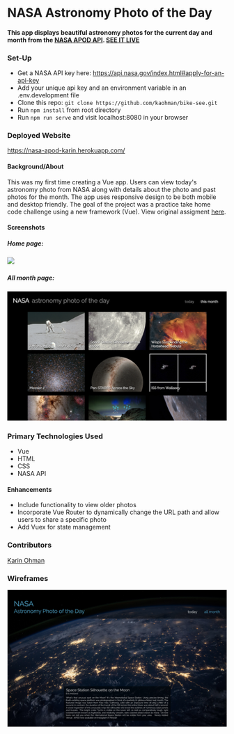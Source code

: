 # NASA Astronomy Photo of the Day
#### This app displays beautiful astronomy photos for the current day and month from the [NASA APOD API](https://api.nasa.gov/api.html#apod). [SEE IT LIVE](https://nasa-apod-ohman.herokuapp.com/)

### Set-Up
- Get a NASA API key here: https://api.nasa.gov/index.html#apply-for-an-api-key
- Add your unique api key and an environment variable in an .env.development file
- Clone this repo: ```git clone https://github.com/kaohman/bike-see.git```
- Run ```npm install``` from root directory
- Run ```npm run serve``` and visit localhost:8080 in your browser

### Deployed Website
https://nasa-apod-karin.herokuapp.com/

#### Background/About
This was my first time creating a Vue app. Users can view today's astronomy photo from NASA along with details about the photo and past photos for the month. The app uses responsive design to be both mobile and desktop friendly. The goal of the project was a practice take home code challenge using a new framework (Vue). View original assigment [here](https://gist.github.com/letakeane/28d852307097695c5d50b15857cb28eb).

#### Screenshots
##### Home page:
<img src='./src/images/nasa-home.png' width='800px'>

##### All month page:
<img src='./src/images/nasa-month.png' width='800px'>

### Primary Technologies Used
- Vue
- HTML
- CSS
- NASA API

#### Enhancements
- Include functionality to view older photos
- Incorporate Vue Router to dynamically change the URL path and allow users to share a specific photo
- Add Vuex for state management

### Contributors
[Karin Ohman](https://github.com/kaohman)

### Wireframes
<img src='./src/images/nasa-apod-wireframe.png' width='800px'>
